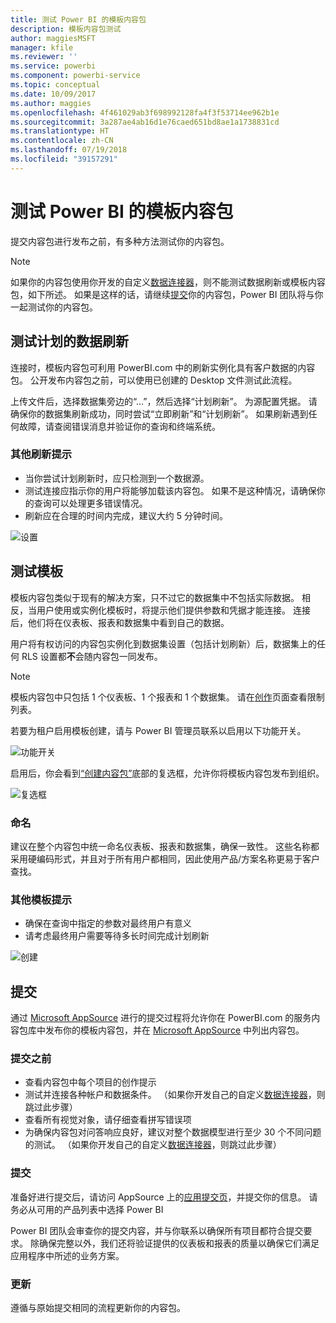 ```yaml
---
title: 测试 Power BI 的模板内容包
description: 模板内容包测试
author: maggiesMSFT
manager: kfile
ms.reviewer: ''
ms.service: powerbi
ms.component: powerbi-service
ms.topic: conceptual
ms.date: 10/09/2017
ms.author: maggies
ms.openlocfilehash: 4f461029ab3f698992128fa4f3f53714ee962b1e
ms.sourcegitcommit: 3a287ae4ab16d1e76caed651bd8ae1a1738831cd
ms.translationtype: HT
ms.contentlocale: zh-CN
ms.lasthandoff: 07/19/2018
ms.locfileid: "39157291"
---
```

# <a name="testing-template-content-packs-for-power-bi"></a>测试 Power BI 的模板内容包
提交内容包进行发布之前，有多种方法测试你的内容包。  

> [!NOTE]
> 如果你的内容包使用你开发的自定义[数据连接器](https://aka.ms/DataConnectors)，则不能测试数据刷新或模板内容包，如下所述。 如果是这样的话，请继续[提交](#submission)你的内容包，Power BI 团队将与你一起测试你的内容包。
> 
> 

## <a name="testing-scheduled-data-refresh"></a>测试计划的数据刷新
连接时，模板内容包可利用 PowerBI.com 中的刷新实例化具有客户数据的内容包。 公开发布内容包之前，可以使用已创建的 Desktop 文件测试此流程。

上传文件后，选择数据集旁边的“...”，然后选择“计划刷新”。 为源配置凭据。 请确保你的数据集刷新成功，同时尝试“立即刷新”和“计划刷新”。 如果刷新遇到任何故障，请查阅错误消息并验证你的查询和终端系统。

### <a name="additional-refresh-tips"></a>其他刷新提示
* 当你尝试计划刷新时，应只检测到一个数据源。  
* 测试连接应指示你的用户将能够加载该内容包。 如果不是这种情况，请确保你的查询可以处理更多错误情况。  
* 刷新应在合理的时间内完成，建议大约 5 分钟时间。  

![设置](media/template-content-pack-testing/scheduledrefresh.png)

<a name="templates"></a>

## <a name="testing-templates"></a>测试模板
模板内容包类似于现有的解决方案，只不过它的数据集中不包括实际数据。 相反，当用户使用或实例化模板时，将提示他们提供参数和凭据才能连接。 连接后，他们将在仪表板、报表和数据集中看到自己的数据。 

用户将有权访问的内容包实例化到数据集设置（包括计划刷新）后，数据集上的任何 RLS 设置都**不**会随内容包一同发布。  

> [!NOTE]
> 模板内容包中只包括 1 个仪表板、1 个报表和 1 个数据集。 请在[创作](template-content-pack-authoring.md#restrictions)页面查看限制列表。 
> 
> 

若要为租户启用模板创建，请与 Power BI 管理员联系以启用以下功能开关。 

![功能开关](media/template-content-pack-testing/featureswitch.png)

启用后，你会看到[“创建内容包”](https://app.powerbi.com/groups/me/publish-content/)底部的复选框，允许你将模板内容包发布到组织。 

![复选框](media/template-content-pack-testing/checkbox.png)

### <a name="naming"></a>命名
建议在整个内容包中统一命名仪表板、报表和数据集，确保一致性。 这些名称都采用硬编码形式，并且对于所有用户都相同，因此使用产品/方案名称更易于客户查找。

### <a name="additional-template-tips"></a>其他模板提示
* 确保在查询中指定的参数对最终用户有意义
* 请考虑最终用户需要等待多长时间完成计划刷新

![创建](media/template-content-pack-testing/createtemplate.png)

<a name="submission"></a>

## <a name="submission"></a>提交
通过 [Microsoft AppSource](https://appsource.microsoft.com/en-us/partners/list-an-app) 进行的提交过程将允许你在 PowerBI.com 的服务内容包库中发布你的模板内容包，并在 [Microsoft AppSource](http://appsource.microsoft.com) 中列出内容包。

### <a name="before-submission"></a>提交之前
* 查看内容包中每个项目的创作提示
* 测试并连接各种帐户和数据条件。 （如果你开发自己的自定义[数据连接器](https://aka.ms/DataConnectors)，则跳过此步骤）
* 查看所有视觉对象，请仔细查看拼写错误项
* 为确保内容包对问答响应良好，建议对整个数据模型进行至少 30 个不同问题的测试。 （如果你开发自己的自定义[数据连接器](https://aka.ms/DataConnectors)，则跳过此步骤）

### <a name="submission"></a>提交
准备好进行提交后，请访问 AppSource 上的[应用提交页](https://appsource.microsoft.com/en-us/partners/list-an-app)，并提交你的信息。 请务必从可用的产品列表中选择 Power BI

Power BI 团队会审查你的提交内容，并与你联系以确保所有项目都符合提交要求。 除确保完整以外，我们还将验证提供的仪表板和报表的质量以确保它们满足应用程序中所述的业务方案。

### <a name="updates"></a>更新
遵循与原始提交相同的流程更新你的内容包。 

